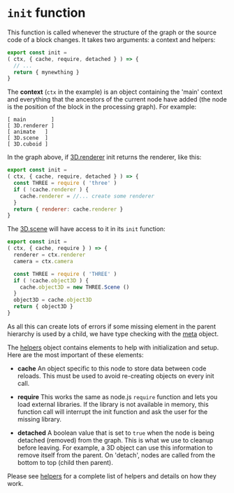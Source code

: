 # `init` function

This function is called whenever the structure of the graph or the source code
of a block changes. It takes two arguments: a context and helpers:

```Javascript
export const init =
( ctx, { cache, require, detached } ) => {
  // ...
  return { mynewthing }
}
```

The **context** (`ctx` in the example) is an object containing the 'main'
context and everything that the ancestors of the current node have added (the
node is the position of the block in the processing graph). For example:

```ascii
[ main        ]
[ 3D.renderer ]
[ animate   ]
[ 3D.scene  ]
[ 3D.cuboid ]
```

In the graph above, if [3D.renderer](../components/3D.renderer) init returns the renderer, like this:

```Javascript
export const init =
( ctx, { cache, require, detached } ) => {
  const THREE = require ( 'three' )
  if ( !cache.renderer ) {
    cache.renderer = //... create some renderer
  }
  return { renderer: cache.renderer }
}
```

The [3D.scene](../components/3D.scene.ts#L5) will have access to it in its `init` function:

```Javascript
export const init =
( ctx, { cache, require } ) => {
  renderer = ctx.renderer
  camera = ctx.camera

  const THREE = require ( 'THREE' )
  if ( !cache.object3D ) {
    cache.object3D = new THREE.Scene ()
  }
  object3D = cache.object3D
  return { object3D }
}
```

As all this can create lots of errors if some missing element in the parent
hierarchy is used by a child, we have type checking with the [meta](./meta.md) object.

The [helpers](./helpers.md) object contains elements to help with initialization
and setup. Here are the most important of these elements:

* **cache** An object specific to this node to store data between code reloads.
  This must be used to avoid re-creating objects on every init call.

* **require** This works the same as node.js `require` function and lets you
  load external libraries. If the library is not available in memory, this
  function call will interrupt the init function and ask the user for the
  missing library.

* **detached** A boolean value that is set to `true` when the node is being
  detached (removed) from the graph. This is what we use to cleanup before
  leaving. For example, a 3D object can use this information to remove itself
  from the parent. On 'detach', nodes are called from the bottom to top (child
  then parent).

Please see [helpers](./helpers.md) for a complete list of helpers and details
on how they work.
